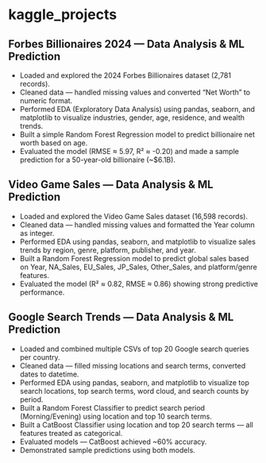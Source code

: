 # kaggle_projects

## Forbes Billionaires 2024 — Data Analysis & ML Prediction

- Loaded and explored the 2024 Forbes Billionaires dataset (2,781 records).
- Cleaned data — handled missing values and converted “Net Worth” to numeric format.
- Performed EDA (Exploratory Data Analysis) using pandas, seaborn, and matplotlib to visualize industries, gender, age, residence, and wealth trends.
- Built a simple Random Forest Regression model to predict billionaire net worth based on age.
- Evaluated the model (RMSE ≈ 5.97, R² ≈ -0.20) and made a sample prediction for a 50-year-old billionaire (~$6.1B).


## Video Game Sales — Data Analysis & ML Prediction

- Loaded and explored the Video Game Sales dataset (16,598 records).
- Cleaned data — handled missing values and formatted the Year column as integer.
- Performed EDA using pandas, seaborn, and matplotlib to visualize sales trends by region, genre, platform, publisher, and year.
- Built a Random Forest Regression model to predict global sales based on Year, NA_Sales, EU_Sales, JP_Sales, Other_Sales, and platform/genre features.
- Evaluated the model (R² ≈ 0.82, RMSE ≈ 0.86) showing strong predictive performance.


## Google Search Trends — Data Analysis & ML Prediction

- Loaded and combined multiple CSVs of top 20 Google search queries per country.
- Cleaned data — filled missing locations and search terms, converted dates to datetime.
- Performed EDA using pandas, seaborn, and matplotlib to visualize top search locations, top search terms, word cloud, and search counts by period.
- Built a Random Forest Classifier to predict search period (Morning/Evening) using location and top 10 search terms.
- Built a CatBoost Classifier using location and top 20 search terms — all features treated as categorical.
- Evaluated models — CatBoost achieved ~60% accuracy.
- Demonstrated sample predictions using both models.
